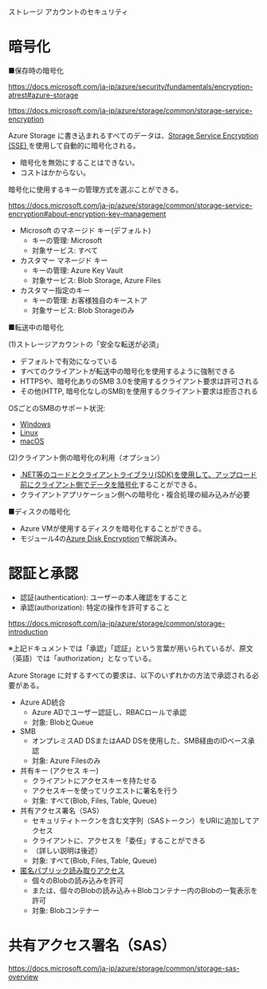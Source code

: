 ストレージ アカウントのセキュリティ

# 暗号化

■保存時の暗号化

https://docs.microsoft.com/ja-jp/azure/security/fundamentals/encryption-atrest#azure-storage

https://docs.microsoft.com/ja-jp/azure/storage/common/storage-service-encryption

Azure Storage に書き込まれるすべてのデータは、[Storage Service Encryption (SSE) ](https://docs.microsoft.com/ja-jp/azure/storage/common/storage-service-encryption)を使用して自動的に暗号化される。

- 暗号化を無効にすることはできない。
- コストはかからない。

暗号化に使用するキーの管理方式を選ぶことができる。

https://docs.microsoft.com/ja-jp/azure/storage/common/storage-service-encryption#about-encryption-key-management

- Microsoft のマネージド キー(デフォルト)
  - キーの管理: Microsoft
  - 対象サービス: すべて
- カスタマー マネージド キー
  - キーの管理: Azure Key Vault
  - 対象サービス: Blob Storage, Azure Files
- カスタマー指定のキー
  - キーの管理: お客様独自のキーストア
  - 対象サービス: Blob Storageのみ

■転送中の暗号化

(1)ストレージアカウントの「安全な転送が必須」
- デフォルトで有効になっている
- すべてのクライアントが転送中の暗号化を使用するように強制できる
- HTTPSや、暗号化ありのSMB 3.0を使用するクライアント要求は許可される
- その他(HTTP, 暗号化なしのSMB)を使用するクライアント要求は拒否される

OSごとのSMBのサポート状況:

- [Windows](https://docs.microsoft.com/ja-jp/azure/storage/files/storage-how-to-use-files-windows)
- [Linux](https://docs.microsoft.com/ja-jp/azure/storage/files/storage-how-to-use-files-linux?tabs=smb311)
- [macOS](https://docs.microsoft.com/ja-jp/azure/storage/files/storage-how-to-use-files-mac)

(2)クライアント側の暗号化の利用（オプション）

- [.NET等のコードとクライアントライブラリ(SDK)を使用して、アップロード前にクライアント側でデータを暗号化](https://docs.microsoft.com/ja-jp/azure/storage/common/storage-client-side-encryption)することができる。
- クライアントアプリケーション側への暗号化・複合処理の組み込みが必要

■ディスクの暗号化 

- Azure VMが使用するディスクを暗号化することができる。
- モジュール4の[Azure Disk Encryption](mod04-05-encryption.md)で解説済み。


# 認証と承認

- 認証(authentication): ユーザーの本人確認をすること
- 承認(authorization): 特定の操作を許可すること

https://docs.microsoft.com/ja-jp/azure/storage/common/storage-introduction

※上記ドキュメントでは「承認」「認証」という言葉が用いられているが、原文（英語）では「authorization」となっている。

Azure Storage に対するすべての要求は、以下のいずれかの方法で承認される必要がある。

- Azure AD統合
  - Azure ADでユーザー認証し、RBACロールで承認
  - 対象: BlobとQueue
- SMB
  - オンプレミスAD DSまたはAAD DSを使用した、SMB経由のIDベース承認
  - 対象: Azure Filesのみ
- 共有キー (アクセス キー)
  - クライアントにアクセスキーを持たせる
  - アクセスキーを使ってリクエストに署名を行う
  - 対象: すべて(Blob, Files, Table, Queue)
- 共有アクセス署名（SAS）
  - セキュリティトークンを含む文字列（SASトークン）をURIに追加してアクセス
  - クライアントに、アクセスを「委任」することができる
  - （詳しい説明は後述）
  - 対象: すべて(Blob, Files, Table, Queue)
- [匿名パブリック読み取りアクセス](https://docs.microsoft.com/ja-jp/azure/storage/blobs/anonymous-read-access-configure?tabs=portal)
  - 個々のBlobの読み込みを許可
  - または、個々のBlobの読み込み＋Blobコンテナー内のBlobの一覧表示を許可
  - 対象: Blobコンテナー

# 共有アクセス署名（SAS）

https://docs.microsoft.com/ja-jp/azure/storage/common/storage-sas-overview
